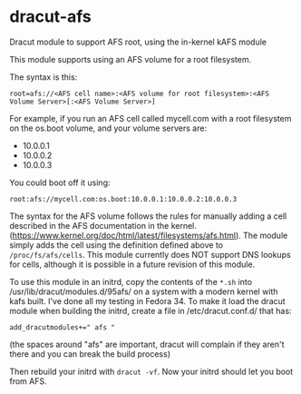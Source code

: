 # dracut-afs
Dracut module to support AFS root, using the in-kernel kAFS module

This module supports using an AFS volume for a root filesystem.

The syntax is this:

    root=afs://<AFS cell name>:<AFS volume for root filesystem>:<AFS Volume Server>[:<AFS Volume Server>]

For example, if you run an AFS cell called mycell.com with a root filesystem on the os.boot volume, and your volume servers are:
* 10.0.0.1
* 10.0.0.2
* 10.0.0.3

You could boot off it using:

    root:afs://mycell.com:os.boot:10.0.0.1:10.0.0.2:10.0.0.3
    
The syntax for the AFS volume follows the rules for manually adding a cell described in the AFS documentation in the kernel. (https://www.kernel.org/doc/html/latest/filesystems/afs.html).  The module simply adds the cell using the definition defined above to `/proc/fs/afs/cells`.  This module currently does NOT support DNS lookups for cells, although it is possible in a future revision of this module.

To use this module in an initrd, copy the contents of the `*.sh` into /usr/lib/dracut/modules.d/95afs/ on a system with a modern kernel with kafs built.  I've done all my testing in Fedora 34.  To make it load the dracut module when building the initrd, create a file in /etc/dracut.conf.d/ that has:

    add_dracutmodules+=" afs "

(the spaces around "afs" are important, dracut will complain if they aren't there and you can break the build process)

Then rebuild your initrd with `dracut -vf`.  Now your initrd should let you boot from AFS.
